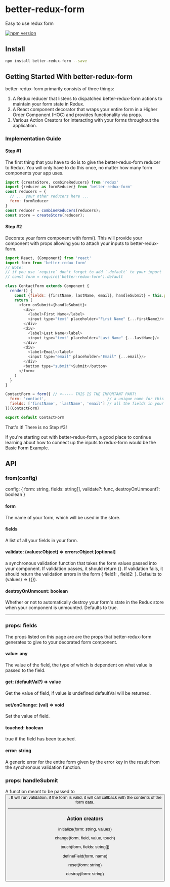 # better-redux-form

Easy to use redux form

[![npm version](https://badge.fury.io/js/better-redux-form.svg)](https://badge.fury.io/js/better-redux-form)

## Install

``` bash
npm install better-redux-form --save
```

## Getting Started With better-redux-form

better-redux-form primarily consists of three things:

1. A Redux reducer that listens to dispatched better-redux-form actions to maintain your form state in Redux.
2. A React component decorator that wraps your entire form in a Higher Order Component (HOC) and provides functionality via props.
3. Various Action Creators for interacting with your forms throughout the application.

### Implementation Guide

#### Step #1

The first thing that you have to do is to give the better-redux-form reducer to Redux. You will only have to do this once, no matter how many form components your app uses.

```js
import {createStore, combineReducers} from 'redux'
import {reducer as formReducer} from 'better-redux-form'
const reducers = {
  // ... your other reducers here ...
  form: formReducer
}
const reducer = combineReducers(reducers);
const store = createStore(reducer);
```
#### Step #2

Decorate your form component with form(). This will provide your component with props allowing you to attach your inputs to better-redux-form.

```js
import React, {Component} from 'react'
import form from 'better-redux-form'
// Note:
// if you use `require` don't forget to add `.default` to your import
// const form = require('better-redux-form').default

class ContactForm extends Component {
  render() {
    const {fields: {firstName, lastName, email}, handleSubmit} = this.props;
    return (
      <form onSubmit={handleSubmit}>
        <div>
          <label>First Name</label>
          <input type="text" placeholder="First Name" {...firstName}/>
        </div>
        <div>
          <label>Last Name</label>
          <input type="text" placeholder="Last Name" {...lastName}/>
        </div>
        <div>
          <label>Email</label>
          <input type="email" placeholder="Email" {...email}/>
        </div>
        <button type="submit">Submit</button>
      </form>
    )
  }
}

ContactForm = form({ // <----- THIS IS THE IMPORTANT PART!
  form: 'contact',                           // a unique name for this form
  fields: ['firstName', 'lastName', 'email'] // all the fields in your form
})(ContactForm)

export default ContactForm
```

That's it! There is no Step #3!

If you're starting out with better-redux-form, a good place to continue learning about how to connect up the inputs to redux-form would be the Basic Form Example.

## API

### from(config)

config: { form: string, fields: string[], validate?: func, destroyOnUnmount?: boolean }

#### form

The name of your form, which will be used in the store.

#### fields

A list of all your fields in your form.

#### validate: (values:Object) => errors:Object [optional]

a synchronous validation function that takes the form values passed into your component. If validation passes, it should return {}. If validation fails, it should return the validation errors in the form { field1: <String>, field2: <String> }. Defaults to (values) => ({}).

#### destroyOnUnmount: boolean

Whether or not to automatically destroy your form's state in the Redux store when your component is unmounted. Defaults to true.

---

### props: fields

The props listed on this page are are the props that better-redux-form generates to give to your decorated form component.

#### value: any

The value of the field, the type of which is dependent on what value is passed to the field.

#### get: (defaultVal?) => value

Get the value of field, if value is undefined defaultVal will be returned.

#### set/onChange: (val) => void

Set the value of field.

#### touched: boolean

true if the field has been touched.

#### error: string

A generic error for the entire form given by the error key in the result from the synchronous validation function.

### props: handleSubmit

A function meant to be passed to <button onClick={handleSubmit(callback)}>. It will run validation, if the form is valid, it will call callback with the contents of the form data.

---

### Action creators

initialize(form: string, values)

change(form, field, value, touch)

touch(form, fields: string[])

defineField(form, name)

reset(form: string)

destroy(form: string)
